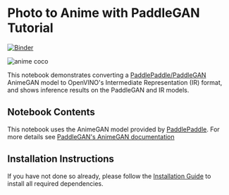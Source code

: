 # Photo to Anime with PaddleGAN Tutorial

[![Binder](https://mybinder.org/badge_logo.svg)](https://mybinder.org/v2/gh/openvinotoolkit/openvino_notebooks/HEAD?filepath=notebooks%2F206-vision-paddlegan-anime%2F206-vision-paddlegan-anime.ipynb)

![anime coco](https://user-images.githubusercontent.com/15709723/123559130-04550100-d74f-11eb-819c-a02284654428.jpg)

This notebook demonstrates converting a [PaddlePaddle/PaddleGAN](https://github.com/PaddlePaddle/PaddleGAN) AnimeGAN model to OpenVINO's Intermediate Representation (IR) format, and shows inference results on the PaddleGAN and IR models.

## Notebook Contents

This notebook uses the AnimeGAN model provided by [PaddlePaddle](https://www.paddlepaddle.org.cn/). For more details see [PaddleGAN's AnimeGAN documentation](https://github.com/PaddlePaddle/PaddleGAN/blob/develop/docs/en_US/tutorials/animegan.md)

## Installation Instructions

If you have not done so already, please follow the [Installation Guide](../../README.md) to install all required dependencies.
